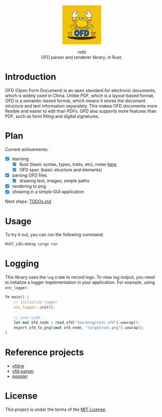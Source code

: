 <p align="center"><img width="128" height="128" src="./resources/logo.png" alt="logo"></p>

<p align="center">rofd </br> OFD parser and renderer library, in Rust.</p>
<p align="center"></p>


# Introduction

OFD (Open Form Document) is an open standard for electronic documents, which is widely used in China. Unlike PDF, which is a layout-based format, OFD is a semantic-based format, which means it stores the document structure and text information separately. This makes OFD documents more flexible and easier to edit than PDFs. OFD also supports more features than PDF, such as form filling and digital signatures.


# Plan

Current achivements:

- [x] learning
    - [x] Rust (basic syntax, types, traits, etc), notes [here](learning/notes.md)
    - [x] OFD spec (basic structure and elements)
- [x] parsing OFD files
    - [x] drawing text, images, simple paths
- [x] rendering to png
- [x] showing in a simple GUI application

Next steps: [TODOs.md](TODOs.md)


# Usage

To try it out, you can run the following command:

```bash
RUST_LOG=debug cargo run
```

# Logging

This library uses the `log` crate to record logs. To view log output, you need to initialize a logger implementation in your application. For example, using `env_logger`:


```rust
fn main() {
    // initialize logger
    env_logger::init();

    // your code...
    let mut ofd_node = read_ofd("learning/test.ofd").unwrap();
    export_ofd_to_png(&mut ofd_node, "target/out.png").unwrap();
}
```


# Reference projects

- [ofdrw](https://github.com/ofdrw/ofdrw)
- [ofd-parser](https://github.com/jyh2012/ofd-parser)
- [poppler](https://gitlab.freedesktop.org/poppler/poppler)

# License

This project is under the terms of the [MIT License](https://github.com/rofd/rofd/blob/main/LICENSE).